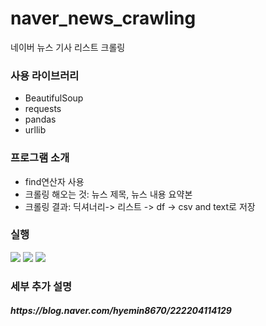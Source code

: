 # naver_news_crawling
네이버 뉴스 기사 리스트 크롤링

### 사용 라이브러리
- BeautifulSoup
- requests
- pandas
- urllib

### 프로그램 소개
- find연산자 사용
- 크롤링 해오는 것: 뉴스 제목, 뉴스 내용 요약본
- 크롤링 결과: 딕셔너리-> 리스트 -> df -> csv and text로 저장

### 실행
<div>
<img  src="https://user-images.githubusercontent.com/42646583/104183327-271b8380-5455-11eb-916e-b24ad4fb652d.JPG">
<img  src="https://user-images.githubusercontent.com/42646583/104183246-09e6b500-5455-11eb-9808-ca8c0b4990de.JPG">
<img  src="https://user-images.githubusercontent.com/42646583/104183402-3f8b9e00-5455-11eb-9bec-774c6a5e993b.JPG">
</div>




### 세부 추가 설명
<h5> https://blog.naver.com/hyemin8670/222204114129 </h5>

